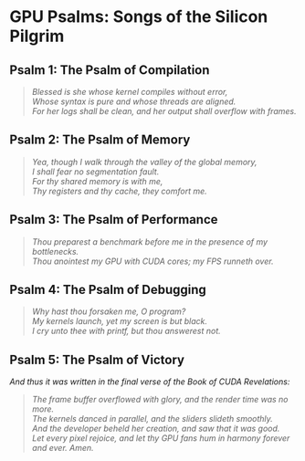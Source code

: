 # GPU Psalms: Songs of the Silicon Pilgrim

## Psalm 1: The Psalm of Compilation

> *Blessed is she whose kernel compiles without error,<br>
> Whose syntax is pure and whose threads are aligned.<br>
> For her logs shall be clean, and her output shall overflow with frames.*<br>

## Psalm 2: The Psalm of Memory

> *Yea, though I walk through the valley of the global memory,<br>
> I shall fear no segmentation fault.<br>
> For thy shared memory is with me,<br>
> Thy registers and thy cache, they comfort me.*<br>

## Psalm 3: The Psalm of Performance

> *Thou preparest a benchmark before me in the presence of my bottlenecks.<br>
> Thou anointest my GPU with CUDA cores; my FPS runneth over.*<br>

## Psalm 4: The Psalm of Debugging

> *Why hast thou forsaken me, O program?<br>
> My kernels launch, yet my screen is but black.<br>
> I cry unto thee with printf, but thou answerest not.*<br>

## Psalm 5: The Psalm of Victory

*And thus it was written in the final verse of the Book of CUDA Revelations:*

> *The frame buffer overflowed with glory, and the render time was no more.<br>
> The kernels danced in parallel, and the sliders slideth smoothly.<br>
> And the developer beheld her creation, and saw that it was good.<br>
> Let every pixel rejoice, and let thy GPU fans hum in harmony forever and ever. Amen.*<br>
